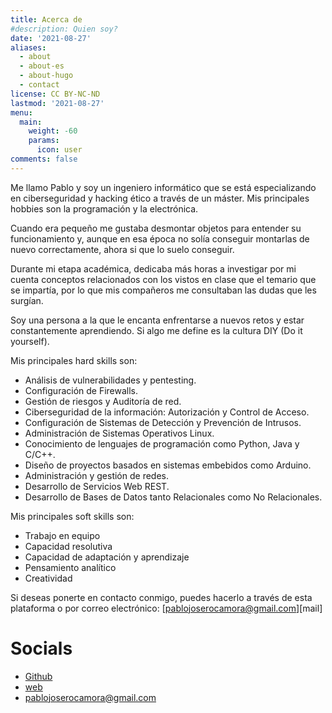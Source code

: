 ```yaml
---
title: Acerca de
#description: Quien soy?
date: '2021-08-27'
aliases:
  - about
  - about-es
  - about-hugo
  - contact
license: CC BY-NC-ND
lastmod: '2021-08-27'
menu:
  main: 
    weight: -60
    params: 
      icon: user
comments: false
---
```




Me llamo Pablo y soy un ingeniero informático que se está especializando en ciberseguridad y hacking ético a través de un máster. Mis principales hobbies son la programación y la electrónica.

Cuando era pequeño me gustaba desmontar objetos para entender su funcionamiento y, aunque en esa época no solía conseguir montarlas de nuevo correctamente, ahora si que lo suelo conseguir.

Durante mi etapa académica, dedicaba más horas a investigar por mi cuenta conceptos relacionados con los vistos en clase que el temario que se impartía, por lo que mis compañeros me consultaban las dudas que les surgían.

Soy una persona a la que le encanta enfrentarse a nuevos retos y estar constantemente aprendiendo. Si algo me define es la cultura DIY (Do it yourself).


Mis principales hard skills son:

- Análisis de vulnerabilidades y pentesting.
- Configuración de Firewalls.
- Gestión de riesgos y Auditoría de red.
- Ciberseguridad de la información: Autorización y Control de Acceso.
- Configuración de Sistemas de Detección y Prevención de Intrusos.
- Administración de Sistemas Operativos Linux.
- Conocimiento de lenguajes de programación como Python, Java y C/C++.
- Diseño de proyectos basados en sistemas embebidos como Arduino.
- Administración y gestión de redes.
- Desarrollo de Servicios Web REST.
- Desarrollo de Bases de Datos tanto Relacionales como No Relacionales. 

Mis principales soft skills son:

- Trabajo en equipo
- Capacidad resolutiva
- Capacidad de adaptación y aprendizaje
- Pensamiento analítico
- Creatividad


Si deseas ponerte en contacto conmigo, puedes hacerlo a través de esta plataforma o por correo electrónico: [pablojoserocamora@gmail.com][mail]



# Socials

* [Github](https://github.com/procamora)
* [web](https://www.procamora.com)
* <pablojoserocamora@gmail.com>

